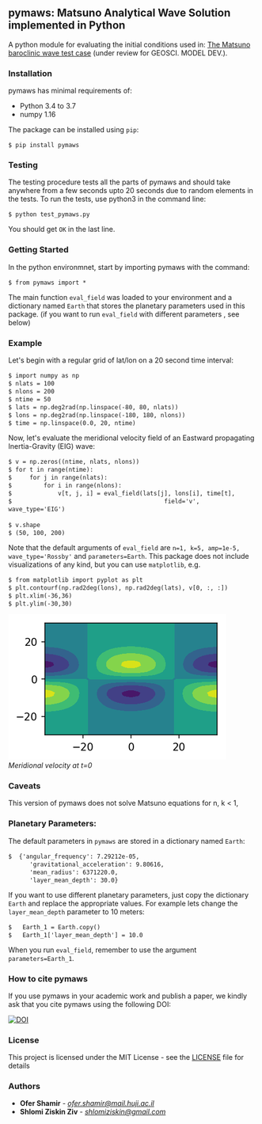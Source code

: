 ## pymaws: Matsuno Analytical Wave Solution implemented in Python 
A python module for evaluating the initial conditions used in: [The Matsuno baroclinic wave test case](https://www.geosci-model-dev-discuss.net/gmd-2018-260/) (under review for GEOSCI. MODEL DEV.).

### Installation

pymaws has minimal requirements of:

- Python 3.4 to 3.7
- numpy  1.16

The package can be installed using ``pip``:

  	$ pip install pymaws
    
### Testing
The testing procedure tests all the parts of pymaws and should take anywhere from a few seconds upto 20 seconds due to random elements in the tests.
To run the tests, use python3 in the command line:

	$ python test_pymaws.py
  You should get ``OK`` in the last line.
 
### Getting Started
In the python environmnet, start by importing pymaws with the command:

	$ from pymaws import *
The main function ``eval_field`` was loaded to your environment and a dictionary named ``Earth`` that stores the planetary parameters used in this package. (if you want to run ``eval_field`` with different parameters , see below)


### Example
Let's begin with a regular grid of lat/lon on a 20 second time interval:

	$ import numpy as np
	$ nlats = 100
	$ nlons = 200
	$ ntime = 50
	$ lats = np.deg2rad(np.linspace(-80, 80, nlats))
	$ lons = np.deg2rad(np.linspace(-180, 180, nlons))
	$ time = np.linspace(0.0, 20, ntime)
Now, let's evaluate the meridional velocity field of an Eastward propagating Inertia-Gravity (EIG) wave:

    $ v = np.zeros((ntime, nlats, nlons))
    $ for t in range(ntime):
    $     for j in range(nlats):
    $         for i in range(nlons):
    $             v[t, j, i] = eval_field(lats[j], lons[i], time[t], 
    $                                           field='v', wave_type='EIG')

	$ v.shape
	$ (50, 100, 200)
Note that the default arguments of ``eval_field`` are ``n=1, k=5, amp=1e-5, wave_type='Rossby'`` and ``parameters=Earth``. 
This package does not include visualizations of any kind, but you can use ``matplotlib``, e.g.

    $ from matplotlib import pyplot as plt
    $ plt.contourf(np.rad2deg(lons), np.rad2deg(lats), v[0, :, :])
    $ plt.xlim(-36,36)
    $ plt.ylim(-30,30)
    
![Meridional velocity at t=0](https://github.com/ofershamir/matsuno/raw/master/example_v.png) 
*Meridional velocity at t=0*



### Caveats

This version of pymaws does not solve Matsuno equations for n, k < 1, 

### Planetary Parameters:
The default parameters in ``pymaws`` are stored in a dictionary named ``Earth``:

	$  {'angular_frequency': 7.29212e-05,
	      'gravitational_acceleration': 9.80616,
	      'mean_radius': 6371220.0,
	      'layer_mean_depth': 30.0}
If you want to use different planetary parameters,  just copy the dictionary ``Earth`` and replace the appropriate values. For example lets change the ``layer_mean_depth`` parameter to 10 meters: 

	$   Earth_1 = Earth.copy()
	$   Earth_1['layer_mean_depth'] = 10.0
When you run ``eval_field``, remember to use the argument ``parameters=Earth_1``.
### How to cite pymaws

If you use pymaws in your academic work and publish a paper, we kindly ask that you cite pymaws using the following DOI:

[![DOI](https://zenodo.org/badge/175410797.svg)](https://zenodo.org/badge/latestdoi/175410797)


### License

This project is licensed under the MIT License - see the [LICENSE](LICENSE) file for details
### Authors

* **Ofer Shamir** - *ofer.shamir@mail.huji.ac.il*
* **Shlomi Ziskin Ziv** - *shlomiziskin@gmail.com*

